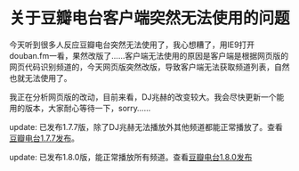 # 关于豆瓣电台客户端突然无法使用的问题

今天听到很多人反应豆瓣电台突然无法使用了，我心想糟了，用IE9打开douban.fm一看，果然改版了……客户端无法使用的原因是客户端是根据网页版的网页代码识别频道的，今天网页版突然改版，导致客户端无法获取频道列表，自然也就无法使用了。

我正在分析网页版的改动，目前来看，DJ兆赫的改变较大。我会尽快更新一个能用的版本，大家耐心等待一下，sorry……

update: 已发布1.7.7版，除了DJ兆赫无法播放外其他频道都能正常播放了。查看[豆瓣电台1.7.7发布](http://www.kfstorm.com/blog/2012/05/10/%e8%b1%86%e7%93%a3%e7%94%b5%e5%8f%b01-7-7%e5%8f%91%e5%b8%83/)。

update: 已发布1.8.0版，能正常播放所有频道。查看[豆瓣电台1.8.0发布](http://www.kfstorm.com/blog/2012/05/10/%e8%b1%86%e7%93%a3%e7%94%b5%e5%8f%b01-8-0%e5%8f%91%e5%b8%83/)
